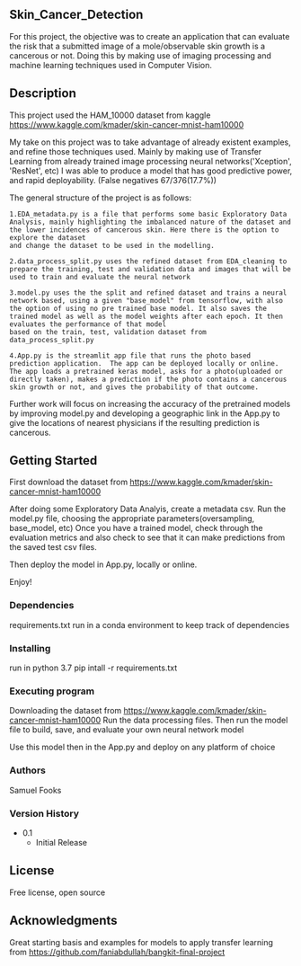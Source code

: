 ## Skin_Cancer_Detection

For this project, the objective was to create an application that can evaluate the risk that a submitted image of a mole/observable skin growth
is a cancerous or not. Doing this by making use of imaging processing and machine learning techniques used in Computer Vision.

## Description

This project used the HAM_10000 dataset from kaggle
https://www.kaggle.com/kmader/skin-cancer-mnist-ham10000

My take on this project was to take advantage of already existent examples, and refine those techniques used.  Mainly by making use of Transfer Learning from already trained image processing neural networks('Xception', 'ResNet', etc)
I was able to produce a model that has good predictive power, and rapid deployability.
(False negatives 67/376(17.7%))

The general structure of the project is as follows:

    1.EDA_metadata.py is a file that performs some basic Exploratory Data Analysis, mainly highlighting the imbalanced nature of the dataset and the lower incidences of cancerous skin. Here there is the option to explore the dataset
    and change the dataset to be used in the modelling.

    2.data_process_split.py uses the refined dataset from EDA_cleaning to prepare the training, test and validation data and images that will be used to train and evaluate the neural network

    3.model.py uses the the split and refined dataset and trains a neural network based, using a given "base_model" from tensorflow, with also the option of using no pre trained base model. It also saves the trained model as well as the model weights after each epoch. It then evaluates the performance of that model
    based on the train, test, validation dataset from data_process_split.py

    4.App.py is the streamlit app file that runs the photo based prediction application.  The app can be deployed locally or online.  The app loads a pretrained keras model, asks for a photo(uploaded or directly taken), makes a prediction if the photo contains a cancerous skin growth or not, and gives the probability of that outcome.  

Further work will focus on increasing the accuracy of the pretrained models by improving model.py and developing a geographic link in the App.py to give the locations of nearest
physicians if the resulting prediction is cancerous.
## Getting Started
First download the dataset from https://www.kaggle.com/kmader/skin-cancer-mnist-ham10000

After doing some Exploratory Data Analyis, create a metadata csv.  Run the model.py file, choosing the appropriate parameters(oversampling, base_model, etc)  Once you have a trained model, check through the evaluation metrics and also check to see that it can make predictions from the saved test csv files.

Then deploy the model in App.py, locally or online.

Enjoy!

### Dependencies

requirements.txt
run in a conda environment to keep track of dependencies
### Installing

run in python 3.7
pip intall -r requirements.txt
### Executing program

Downloading the dataset from https://www.kaggle.com/kmader/skin-cancer-mnist-ham10000
Run the data processing files. Then run the model file to build, save, and evaluate your own neural network model

Use this model then in the App.py and deploy on any platform of choice

### Authors

Samuel Fooks
### Version History

* 0.1
    * Initial Release
## License

Free license, open source
## Acknowledgments

Great starting basis and examples for models to apply transfer learning from https://github.com/faniabdullah/bangkit-final-project